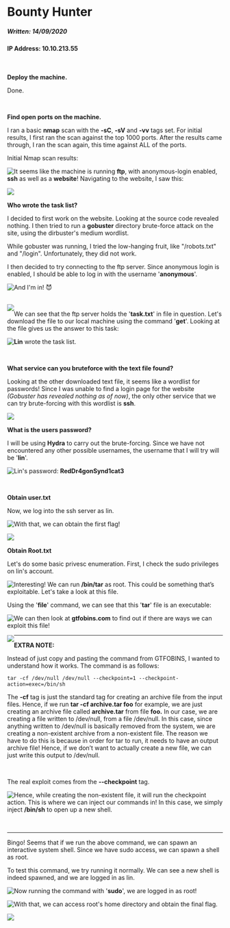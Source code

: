 # Bounty Hunter

##### Written: 14/09/2020

#### IP Address: 10.10.213.55

<br>

**Deploy the machine.**

Done.

<br>

**Find open ports on the machine.**

I ran a basic **nmap** scan with the **-sC**, **-sV** and **-vv** tags set. For initial results, I first ran the scan against the top 1000 ports. After the results came through, I ran the scan again, this time against ALL of the ports.

Initial Nmap scan results:

<img style="float: left;" src="screenshots/screenshot1.png">

It seems like the machine is running **ftp**, with anonymous-login enabled, **ssh** as well as a **website**! Navigating to the website, I saw this:

<img style="float: left;" src="screenshots/screenshot2.png">

<br>

**Who wrote the task list?** 

I decided to first work on the website. Looking at the source code revealed nothing. I then tried to run a **gobuster** directory brute-force attack on the site, using the dirbuster's medium wordlist. 

While gobuster was running, I tried the low-hanging fruit, like "/robots.txt" and "/login". Unfortunately, they did not work.

I then decided to try connecting to the ftp server. Since anonymous login is enabled, I should be able to log in with the username '**anonymous**'.

<img style="float: left;" src="screenshots/screenshot3.png">

And I'm in! :smiling_imp:

<br>

<img style="float: left;" src="screenshots/screenshot4.png">

We can see that the ftp server holds the '**task.txt**' in file in question. Let's download the file to our local machine using the command '**get**'. Looking at the file gives us the answer to this task:

 <img style="float: left;" src="screenshots/screenshot5.png">





**Lin** wrote the task list.

<br>

**What service can you bruteforce with the text file found?**

Looking at the other downloaded text file, it seems like a wordlist for passwords! Since I was unable to find a login page for the website *(Gobuster has revealed nothing as of now)*, the only other service that we can try brute-forcing with this wordlist is **ssh**.

<img style="float: left;" src="screenshots/screenshot6.png">

<br>

 **What is the users password?** 

I will be using **Hydra** to carry out the brute-forcing. Since we have not encountered any other possible usernames, the username that I will try will be '**lin**'.

<img style="float: left;" src="screenshots/screenshot7.png">

Lin's password: **RedDr4gonSynd1cat3**

<br>

**Obtain user.txt**

Now, we log into the ssh server as lin.

<img style="float: left;" src="screenshots/screenshot8.png">

With that, we can obtain the first flag!

<img style="float: left;" src="screenshots/screenshot9.png">

<br>

**Obtain Root.txt**

Let's do some basic privesc enumeration. First, I check the sudo privileges on lin's account.

<img style="float: left;" src="screenshots/screenshot10.png">

Interesting! We can run **/bin/tar** as root. This could be something that’s exploitable. Let's take a look at this file.

Using the '**file**' command, we can see that this '**tar**' file is an executable:

<img style="float: left;" src="screenshots/screenshot11.png">

We can then look at **gtfobins.com** to find out if there are ways we can exploit this file! 

<img style="float: left;" src="screenshots/screenshot12.png">

---

**EXTRA NOTE:**

Instead of just copy and pasting the command from GTFOBINS, I wanted to understand how it works. The command is as follows:

```
tar -cf /dev/null /dev/null --checkpoint=1 --checkpoint-action=exec=/bin/sh
```

The **-cf** tag is just the standard tag for creating an archive file from the input files. Hence, if we run **tar -cf archive.tar foo** for example, we are just creating an archive file called **archive.tar** from file **foo.** In our case, we are creating a file written to /dev/null, from a file /dev/null. In this case, since anything written to /dev/null is basically removed from the system, we are creating a non-existent archive from a non-existent file. The reason we have to do this is because in order for tar to run, it needs to have an output archive file! Hence, if we don’t want to actually create a new file, we can just write this output to /dev/null.

<br>

The real exploit comes from the **--checkpoint** tag. 

<img style="float: left;" src="screenshots/screenshot13.png">

Hence, while creating the non-existent file, it will run the checkpoint action. This is where we can inject our commands in! In this case, we simply inject **/bin/sh** to open up a new shell.

<br>

---

Bingo! Seems that if we run the above command, we can spawn an interactive system shell. Since we have sudo access, we can spawn a shell as root.

To test this command, we try running it normally. We can see a new shell is indeed spawned, and we are logged in as lin.

<img style="float: left;" src="screenshots/screenshot14.png">

Now running the command with '**sudo**', we are logged in as root!

<img style="float: left;" src="screenshots/screenshot15.png">

With that, we can access root's home directory and obtain the final flag.

<img style="float: left;" src="screenshots/screenshot16.png">

